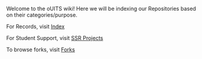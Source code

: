 Welcome to the oUITS wiki! Here we will be indexing our Repositories based on their categories/purpose.

For Records, visit [Index](https://github.com/oU1TS/.github/wiki/Index)

For Student Support, visit [SSR Projects](https://github.com/oU1TS/.github/wiki/SSR-Projects)

To browse forks, visit [Forks](https://github.com/oU1TS/.github/wiki/Forks)